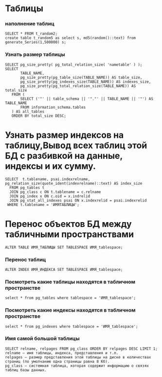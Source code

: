 # Таблицы
### наполнение таблиц
```
SELECT * FROM t_random2;
create table t_random5 as select s, md5(random()::text) from generate_Series(1,500000) s;
```
### Узнать размер таблицы
```
SELECT pg_size_pretty( pg_total_relation_size( 'nametable' ) );	
SELECT
       TABLE_NAME,
       pg_size_pretty(pg_table_size(TABLE_NAME)) AS table_size,
       pg_size_pretty(pg_indexes_size(TABLE_NAME)) AS indexes_size,
       pg_size_pretty(pg_total_relation_size(TABLE_NAME)) AS total_size
   FROM (
       SELECT ('"' || table_schema || '"."' || TABLE_NAME || '"') AS TABLE_NAME
       FROM information_schema.tables
   ) AS all_tables
   ORDER BY total_size DESC;
```
# Узнать размер индексов на таблицу,Вывод всех таблиц этой БД с разбивкой на данные, индексы и их сумму.
```
SELECT  t.tablename, psai.indexrelname, pg_relation_size(quote_ident(indexrelname)::text) AS index_size
  FROM pg_tables t
  JOIN pg_class c ON t.tablename = c.relname
  JOIN pg_index x ON c.oid = x.indrelid
  JOIN pg_stat_all_indexes psai ON x.indexrelid = psai.indexrelid
 WHERE t.tablename = 'ИМЯТАБЛИЦЫ';
```
# Перенос объектов БД между табличными пространствами
```
ALTER TABLE ИМЯ_ТАБЛИЦЫ SET TABLESPACE ИМЯ_tablespace;
```
### Перенос таблиц
```
ALTER INDEX ИМЯ_ИНДЕКСА SET TABLESPACE ИМЯ_tablespace;
```
### Посмотреть какие таблицы находятся в табличном пространстве
```
select * from pg_tables where tablespace = 'ИМЯ_tablespace';
```
### Посмотреть какие индексы находятся в табличном пространстве
```
select * from pg_indexes where tablespace = 'ИМЯ_tablespace';
```
### Имя самой большой таблицы
```
SELECT relname, relpages FROM pg_class ORDER BY relpages DESC LIMIT 1;
relname — имя таблицы, индекса, представления и т.п.
relpages — размер представления этой таблицы на диске в количествах страниц (по умолчанию одна страницы равна 8 Кб).
pg_class — системная таблица, которая содержит информацию о связях таблиц базы данных.
```
